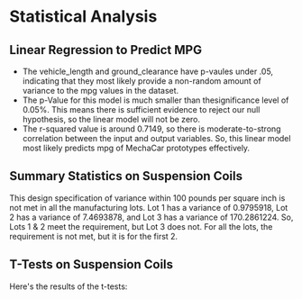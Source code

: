 # Statistical Analysis

## Linear Regression to Predict MPG
  - The vehicle_length and ground_clearance have p-vaules under .05, indicating that they most likely provide a non-random amount of variance to the mpg values in the dataset.
  - The p-Value for this model is much smaller than thesignificance level of 0.05%. This means there is sufficient evidence to reject our null hypothesis, so the linear model will not be zero.
  - The r-squared value is around 0.7149, so there is moderate-to-strong correlation between the input and output variables. So, this linear model most likely predicts mpg of MechaCar prototypes effectively.

## Summary Statistics on Suspension Coils
This design specification of variance within 100 pounds per square inch is not met in all the manufacturing lots. Lot 1 has a variance of 0.9795918, Lot 2 has a variance of 7.4693878, and Lot 3 has a variance of 170.2861224. So, Lots 1 & 2 meet the requirement, but Lot 3 does not. For all the lots, the requirement is not met, but it is for the first 2. 

## T-Tests on Suspension Coils
Here's the results of the t-tests:
